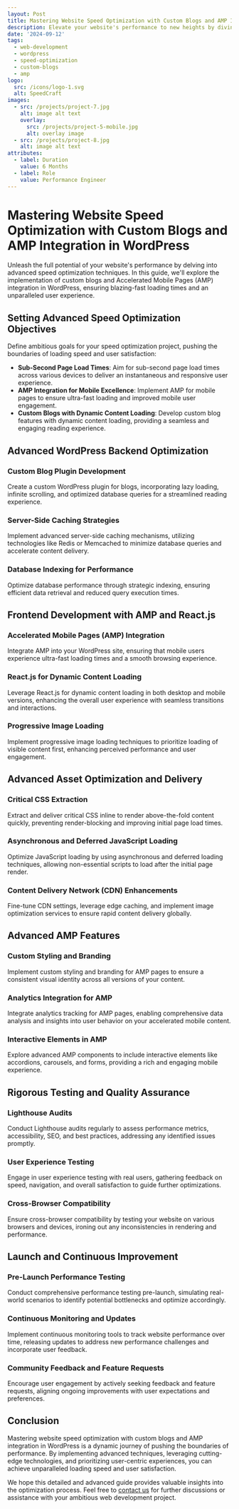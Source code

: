 ```yaml
---
layout: Post
title: Mastering Website Speed Optimization with Custom Blogs and AMP Integration in WordPress
description: Elevate your website's performance to new heights by diving deep into advanced speed optimization techniques. This guide covers the implementation of custom blogs and Accelerated Mobile Pages (AMP) integration in WordPress, ensuring lightning-fast loading times and an enhanced user experience.
date: '2024-09-12'
tags:
  - web-development
  - wordpress
  - speed-optimization
  - custom-blogs
  - amp
logo:
  src: /icons/logo-1.svg
  alt: SpeedCraft
images:
  - src: /projects/project-7.jpg
    alt: image alt text
    overlay:
      src: /projects/project-5-mobile.jpg
      alt: overlay image
  - src: /projects/project-8.jpg
    alt: image alt text
attributes:
  - label: Duration
    value: 6 Months
  - label: Role
    value: Performance Engineer
---
```


# Mastering Website Speed Optimization with Custom Blogs and AMP Integration in WordPress

Unleash the full potential of your website's performance by delving into advanced speed optimization techniques. In this guide, we'll explore the implementation of custom blogs and Accelerated Mobile Pages (AMP) integration in WordPress, ensuring blazing-fast loading times and an unparalleled user experience.

## Setting Advanced Speed Optimization Objectives

Define ambitious goals for your speed optimization project, pushing the boundaries of loading speed and user satisfaction:

- **Sub-Second Page Load Times**: Aim for sub-second page load times across various devices to deliver an instantaneous and responsive user experience.
- **AMP Integration for Mobile Excellence**: Implement AMP for mobile pages to ensure ultra-fast loading and improved mobile user engagement.
- **Custom Blogs with Dynamic Content Loading**: Develop custom blog features with dynamic content loading, providing a seamless and engaging reading experience.

## Advanced WordPress Backend Optimization

### Custom Blog Plugin Development

Create a custom WordPress plugin for blogs, incorporating lazy loading, infinite scrolling, and optimized database queries for a streamlined reading experience.

### Server-Side Caching Strategies

Implement advanced server-side caching mechanisms, utilizing technologies like Redis or Memcached to minimize database queries and accelerate content delivery.

### Database Indexing for Performance

Optimize database performance through strategic indexing, ensuring efficient data retrieval and reduced query execution times.

## Frontend Development with AMP and React.js

### Accelerated Mobile Pages (AMP) Integration

Integrate AMP into your WordPress site, ensuring that mobile users experience ultra-fast loading times and a smooth browsing experience.

### React.js for Dynamic Content Loading

Leverage React.js for dynamic content loading in both desktop and mobile versions, enhancing the overall user experience with seamless transitions and interactions.

### Progressive Image Loading

Implement progressive image loading techniques to prioritize loading of visible content first, enhancing perceived performance and user engagement.

## Advanced Asset Optimization and Delivery

### Critical CSS Extraction

Extract and deliver critical CSS inline to render above-the-fold content quickly, preventing render-blocking and improving initial page load times.

### Asynchronous and Deferred JavaScript Loading

Optimize JavaScript loading by using asynchronous and deferred loading techniques, allowing non-essential scripts to load after the initial page render.

### Content Delivery Network (CDN) Enhancements

Fine-tune CDN settings, leverage edge caching, and implement image optimization services to ensure rapid content delivery globally.

## Advanced AMP Features

### Custom Styling and Branding

Implement custom styling and branding for AMP pages to ensure a consistent visual identity across all versions of your content.

### Analytics Integration for AMP

Integrate analytics tracking for AMP pages, enabling comprehensive data analysis and insights into user behavior on your accelerated mobile content.

### Interactive Elements in AMP

Explore advanced AMP components to include interactive elements like accordions, carousels, and forms, providing a rich and engaging mobile experience.

## Rigorous Testing and Quality Assurance

### Lighthouse Audits

Conduct Lighthouse audits regularly to assess performance metrics, accessibility, SEO, and best practices, addressing any identified issues promptly.

### User Experience Testing

Engage in user experience testing with real users, gathering feedback on speed, navigation, and overall satisfaction to guide further optimizations.

### Cross-Browser Compatibility

Ensure cross-browser compatibility by testing your website on various browsers and devices, ironing out any inconsistencies in rendering and performance.

## Launch and Continuous Improvement

### Pre-Launch Performance Testing

Conduct comprehensive performance testing pre-launch, simulating real-world scenarios to identify potential bottlenecks and optimize accordingly.

### Continuous Monitoring and Updates

Implement continuous monitoring tools to track website performance over time, releasing updates to address new performance challenges and incorporate user feedback.

### Community Feedback and Feature Requests

Encourage user engagement by actively seeking feedback and feature requests, aligning ongoing improvements with user expectations and preferences.

## Conclusion

Mastering website speed optimization with custom blogs and AMP integration in WordPress is a dynamic journey of pushing the boundaries of performance. By implementing advanced techniques, leveraging cutting-edge technologies, and prioritizing user-centric experiences, you can achieve unparalleled loading speed and user satisfaction.

We hope this detailed and advanced guide provides valuable insights into the optimization process. Feel free to [contact us](mailto:addictedarun4@gmail.com) for further discussions or assistance with your ambitious web development project.
